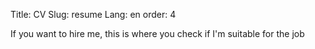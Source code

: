 Title: CV
Slug: resume
Lang: en
order: 4

If you want to hire me, this is where you check if I'm suitable for the job